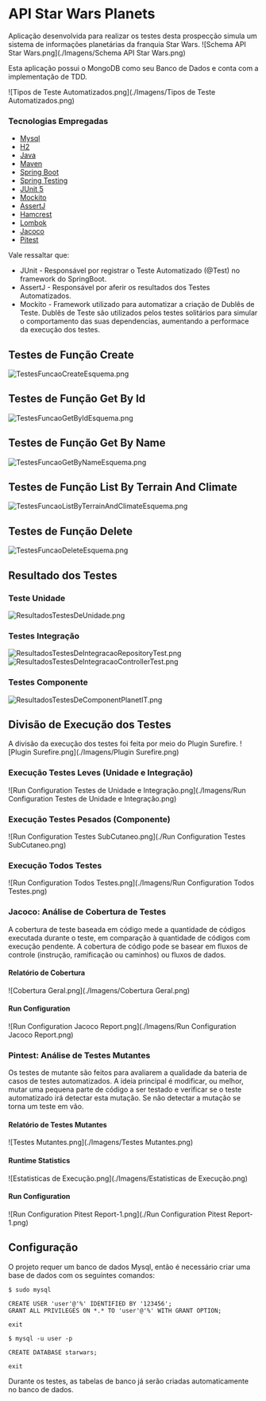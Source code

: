 # API Star Wars Planets

Aplicação desenvolvida para realizar os testes desta prospecção simula um sistema de informações planetárias da franquia Star Wars.
![Schema API Star Wars.png](./Imagens/Schema API Star Wars.png)

Esta aplicação possui o MongoDB como seu Banco de Dados e conta com a implementação de TDD.

![Tipos de Teste Automatizados.png](./Imagens/Tipos de Teste Automatizados.png)

### Tecnologias Empregadas
- [Mysql](https://dev.mysql.com/downloads/mysql/)
- [H2](https://www.h2database.com/html/main.html)
- [Java](https://www.oracle.com/java/technologies/downloads/)
- [Maven](https://maven.apache.org/download.cgi)
- [Spring Boot](https://spring.io/projects/spring-boot)
- [Spring Testing](https://docs.spring.io/spring-framework/docs/current/reference/html/testing.html#testing-introduction)
- [JUnit 5](https://junit.org/junit5/docs/current/user-guide/)
- [Mockito](https://site.mockito.org)
- [AssertJ](https://github.com/assertj/assertj)
- [Hamcrest](http://hamcrest.org/JavaHamcrest/)
- [Lombok](https://projectlombok.org/)
- [Jacoco](https://github.com/jacoco/jacoco)
- [Pitest](https://pitest.org)

Vale ressaltar que:
* JUnit - Responsável por registrar o Teste Automatizado (@Test) no framework do SpringBoot.
* AssertJ - Responsável por aferir os resultados dos Testes Automatizados.
* Mockito - Framework utilizado para automatizar a criação de Dublês de Teste. Dublês de Teste são utilizados pelos testes solitários para simular o comportamento das suas dependencias, aumentando a performace da execução dos testes.

## Testes de Função Create
![TestesFuncaoCreateEsquema.png](./Imagens/TestesFuncaoCreateEsquema.png)

## Testes de Função Get By Id
![TestesFuncaoGetByIdEsquema.png](./Imagens/TestesFuncaoGetByIdEsquema.png)

## Testes de Função Get By Name
![TestesFuncaoGetByNameEsquema.png](./Imagens/TestesFuncaoGetByNameEsquema.png)

## Testes de Função List By Terrain And Climate
![TestesFuncaoListByTerrainAndClimateEsquema.png](./Imagens/TestesFuncaoListByTerrainAndClimateEsquema.png)

## Testes de Função Delete
![TestesFuncaoDeleteEsquema.png](./Imagens/TestesFuncaoDeleteEsquema.png)

## Resultado dos Testes

### Teste Unidade
![ResultadosTestesDeUnidade.png](./Imagens/ResultadosTestesDeUnidade.png)

### Testes Integração
![ResultadosTestesDeIntegracaoRepositoryTest.png](./Imagens/ResultadosTestesDeIntegracaoRepositoryTest.png)
![ResultadosTestesDeIntegracaoControllerTest.png](./Imagens/ResultadosTestesDeIntegracaoControllerTest.png)

### Testes Componente
![ResultadosTestesDeComponentPlanetIT.png](./Imagens/ResultadosTestesDeComponentPlanetIT.png)

## Divisão de Execução dos Testes
A divisão da execução dos testes foi feita por meio do Plugin Surefire.
![Plugin Surefire.png](./Imagens/Plugin Surefire.png)

### Execução Testes Leves (Unidade e Integração)
![Run Configuration Testes de Unidade e Integração.png](./Imagens/Run Configuration Testes de Unidade e Integração.png)

### Execução Testes Pesados (Componente)
![Run Configuration Testes SubCutaneo.png](./Run Configuration Testes SubCutaneo.png)

### Execução Todos Testes
![Run Configuration Todos Testes.png](./Imagens/Run Configuration Todos Testes.png)

### Jacoco: Análise de Cobertura de Testes
A cobertura de teste baseada em código mede a quantidade de códigos executada durante o teste, em comparação à quantidade de códigos com execução pendente. A cobertura de código pode se basear em fluxos de controle (instrução, ramificação ou caminhos) ou fluxos de dados.

#### Relatório de Cobertura
![Cobertura Geral.png](./Imagens/Cobertura Geral.png)

#### Run Configuration
![Run Configuration Jacoco Report.png](./Imagens/Run Configuration Jacoco Report.png)

### Pintest: Análise de Testes Mutantes
Os testes de mutante são feitos para avaliarem a qualidade da bateria de casos de testes automatizados. A ideia principal é modificar, ou melhor, mutar uma pequena parte de código a ser testado e verificar se o teste automatizado irá detectar esta mutação. Se não detectar a mutação se torna um teste em vão.

#### Relatório de Testes Mutantes
![Testes Mutantes.png](./Imagens/Testes Mutantes.png)

#### Runtime Statistics
![Estatisticas de Execução.png](./Imagens/Estatisticas de Execução.png)

#### Run Configuration
![Run Configuration Pitest Report-1.png](./Run Configuration Pitest Report-1.png)

## Configuração
O projeto requer um banco de dados Mysql, então é necessário criar uma base de dados com os seguintes comandos:

```
$ sudo mysql

CREATE USER 'user'@'%' IDENTIFIED BY '123456';
GRANT ALL PRIVILEGES ON *.* TO 'user'@'%' WITH GRANT OPTION;

exit

$ mysql -u user -p

CREATE DATABASE starwars;

exit
```
Durante os testes, as tabelas de banco já serão criadas automaticamente no banco de dados.




